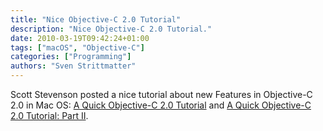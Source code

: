 ```yaml
---
title: "Nice Objective-C 2.0 Tutorial"
description: "Nice Objective-C 2.0 Tutorial."
date: 2010-03-19T09:42:24+01:00
tags: ["macOS", "Objective-C"]
categories: ["Programming"]
authors: "Sven Strittmatter"
---
```


Scott Stevenson posted a nice tutorial  about new Features in Objective-C 2.0 in
Mac  OS: [A  Quick Objective-C  2.0 Tutorial][1]  and [A  Quick Objective-C  2.0
Tutorial: Part II][2].

[1]: http://theocacao.com/document.page/510
[2]: http://theocacao.com/document.page/516